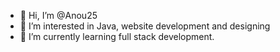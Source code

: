- 👋 Hi, I’m @Anou25
- 👀 I’m interested in Java, website development and designing
- 🌱 I’m currently learning full stack development.



<!---
Anou25/Anou25 is a ✨ special ✨ repository because its `README.md` (this file) appears on your GitHub profile.
You can click the Preview link to take a look at your changes.
--->

